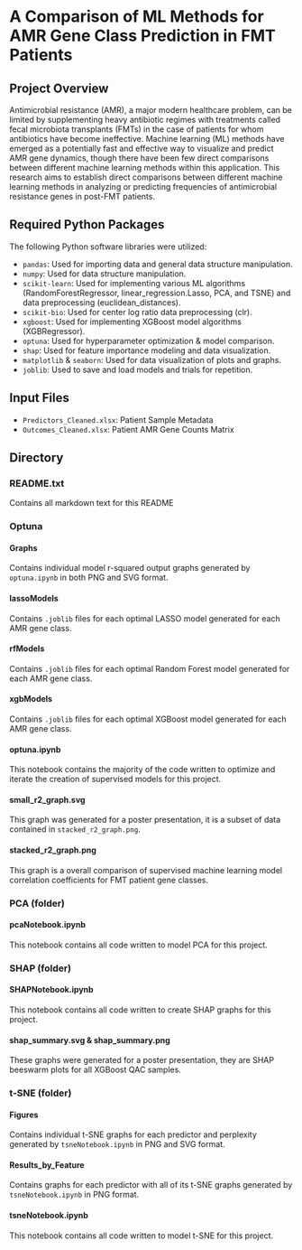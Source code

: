 # A Comparison of ML Methods for AMR Gene Class Prediction in FMT Patients

## Project Overview
Antimicrobial resistance (AMR), a major modern healthcare problem, can be limited by supplementing heavy antibiotic regimes with treatments called fecal microbiota transplants (FMTs) in the case of patients for whom antibiotics have become ineffective. Machine learning (ML) methods have emerged as a potentially fast and effective way to visualize and predict AMR gene dynamics, though there have been few direct comparisons between different machine learning methods within this application. This research aims to establish direct comparisons between different machine learning methods in analyzing or predicting frequencies of antimicrobial resistance genes in post-FMT patients.

## Required Python Packages
The following Python software libraries were utilized:
- `pandas`: Used for importing data and general data structure manipulation.
- `numpy`: Used for data structure manipulation.
- `scikit-learn`: Used for implementing various ML algorithms (RandomForestRegressor, linear_regression.Lasso, PCA, and TSNE) and data preprocessing (euclidean_distances).
- `scikit-bio`: Used for center log ratio data preprocessing (clr). 
- `xgboost`: Used for implementing XGBoost model algorithms (XGBRegressor).
- `optuna`: Used for hyperparameter optimization & model comparison.
- `shap`: Used for feature importance modeling and data visualization.
- `matplotlib` & `seaborn`: Used for data visualization of plots and graphs.
- `joblib`: Used to save and load models and trials for repetition.

## Input Files
- `Predictors_Cleaned.xlsx`: Patient Sample Metadata
- `Outcomes_Cleaned.xlsx`: Patient AMR Gene Counts Matrix

## Directory
### README.txt
Contains all markdown text for this README

### Optuna
#### Graphs
Contains individual model r-squared output graphs generated by `optuna.ipynb` in both PNG and SVG format. 
#### lassoModels
Contains `.joblib` files for each optimal LASSO model generated for each AMR gene class.
#### rfModels
Contains `.joblib` files for each optimal Random Forest model generated for each AMR gene class.
#### xgbModels
Contains `.joblib` files for each optimal XGBoost model generated for each AMR gene class.
#### optuna.ipynb
This notebook contains the majority of the code written to optimize and iterate the creation of supervised models for this project.
#### small_r2_graph.svg
This graph was generated for a poster presentation, it is a subset of data contained in `stacked_r2_graph.png`.
#### stacked_r2_graph.png
This graph is a overall comparison of supervised machine learning model correlation coefficients for FMT patient gene classes.

### PCA (folder)
#### pcaNotebook.ipynb
This notebook contains all code written to model PCA for this project.

### SHAP (folder)
#### SHAPNotebook.ipynb
This notebook contains all code written to create SHAP graphs for this project.
#### shap_summary.svg & shap_summary.png
These graphs were generated for a poster presentation, they are SHAP beeswarm plots for all XGBoost QAC samples.

### t-SNE (folder)
#### Figures
Contains individual t-SNE graphs for each predictor and perplexity generated by `tsneNotebook.ipynb` in PNG and SVG format.
#### Results_by_Feature
Contains graphs for each predictor with  all of its t-SNE graphs generated by `tsneNotebook.ipynb` in PNG format.
#### tsneNotebook.ipynb
This notebook contains all code written to model t-SNE for this project.
